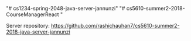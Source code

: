 "# cs1234-spring-2048-java-server-jannunzi" 
"# cs5610-summer2-2018-CourseManagerReact " 


Server repository:
https://github.com/rashichauhan7/cs5610-summer2-2018-java-server-jannunzi
